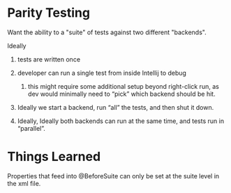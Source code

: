 Parity Testing
==============

Want the ability to a "suite" of tests against two different "backends".

Ideally
    
1. tests are written once
1. developer can run a single test from inside Intellij to debug
   
   1. this might require some additional setup beyond right-click run, as dev would minimally need to “pick” which backend should be hit.

1. Ideally we start a backend, run “all” the tests, and then shut it down.
1. Ideally, Ideally both backends can run at the same time, and tests run in “parallel”.


Things Learned
==============

Properties that feed into @BeforeSuite can only be set at the suite
level in the xml file.